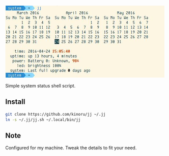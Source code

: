 ![Screenshot of jj](https://github.com/kinoru/jj/raw/gh-pages/screenshot.jpg)

Simple system status shell script.

## Install

```sh
git clone https://github.com/kinoru/jj ~/.jj
ln -s ~/.jj/jj.sh ~/.local/bin/jj
```

## Note

Configured for my machine. Tweak the details to fit your need.
